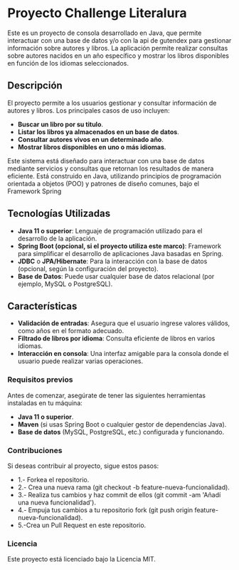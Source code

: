 


# Proyecto Challenge Literalura

Este es un proyecto de consola desarrollado en Java, que permite interactuar con una base de datos y/o con la api de gutendex para gestionar información sobre autores y libros. La aplicación permite realizar consultas sobre autores nacidos en un año específico y mostrar los libros disponibles en función de los idiomas seleccionados.

## Descripción

El proyecto permite a los usuarios gestionar y consultar información de autores y libros. Los principales casos de uso incluyen:

- **Buscar un libro por su titulo**.
- **Listar los libros ya almacenados en un base de datos**.
- **Consultar autores vivos en un determinado año**.
- **Mostrar libros disponibles en uno o más idiomas**.


Este sistema está diseñado para interactuar con una base de datos mediante servicios y consultas que retornan los resultados de manera eficiente. Está construido en Java, utilizando principios de programación orientada a objetos (POO) y patrones de diseño comunes, bajo el Framework Spring

## Tecnologías Utilizadas

- **Java 11 o superior**: Lenguaje de programación utilizado para el desarrollo de la aplicación.
- **Spring Boot (opcional, si el proyecto utiliza este marco)**: Framework para simplificar el desarrollo de aplicaciones Java basadas en Spring.
- **JDBC** o **JPA/Hibernate**: Para la interacción con la base de datos (opcional, según la configuración del proyecto).
- **Base de Datos**: Puede usar cualquier base de datos relacional (por ejemplo, MySQL o PostgreSQL).

## Características

- **Validación de entradas**: Asegura que el usuario ingrese valores válidos, como años en el formato adecuado.
- **Filtrado de libros por idioma**: Consulta eficiente de libros en varios idiomas.
- **Interacción en consola**: Una interfaz amigable para la consola donde el usuario puede realizar varias operaciones.

### Requisitos previos

Antes de comenzar, asegúrate de tener las siguientes herramientas instaladas en tu máquina:

- **Java 11 o superior**.
- **Maven** (si usas Spring Boot o cualquier gestor de dependencias Java).
- **Base de datos** (MySQL, PostgreSQL, etc.) configurada y funcionando.

### Contribuciones

Si deseas contribuir al proyecto, sigue estos pasos:

- 1.- Forkea el repositorio.
- 2.- Crea una nueva rama (git checkout -b feature-nueva-funcionalidad).
- 3.- Realiza tus cambios y haz commit de ellos (git commit -am 'Añadí una nueva funcionalidad').
- 4.- Empuja tus cambios a tu repositorio fork (git push origin feature-nueva-funcionalidad).
- 5.-Crea un Pull Request en este repositorio.


### Licencia

Este proyecto está licenciado bajo la Licencia MIT.

